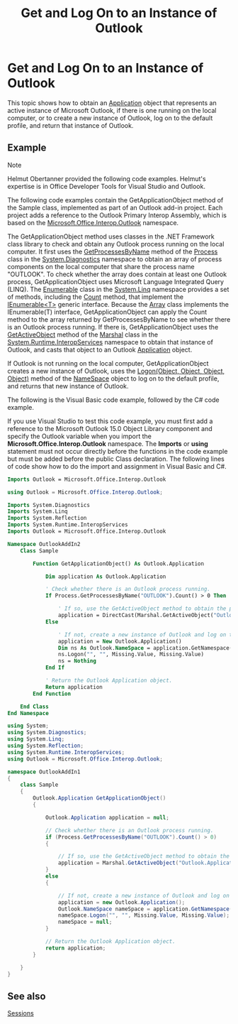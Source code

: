 ﻿---
title: 'Get and Log On to an Instance of Outlook'
TOCTitle: 'Get and Log On to an Instance of Outlook'
ms:assetid: 7f5057dc-4232-4dc7-b597-16ff5f7bcd7d
ms:mtpsurl: https://msdn.microsoft.com/en-us/library/Ff462097(v=office.15)
ms:contentKeyID: 55119926
ms.date: 07/24/2014
mtps_version: v=office.15



---

# Get and Log On to an Instance of Outlook

This topic shows how to obtain an [Application](https://msdn.microsoft.com/en-us/library/bb646615\(v=office.15\)) object that represents an active instance of Microsoft Outlook, if there is one running on the local computer, or to create a new instance of Outlook, log on to the default profile, and return that instance of Outlook.

## Example

> [!NOTE] 
> Helmut Obertanner provided the following code examples. Helmut's expertise is in Office Developer Tools for Visual Studio and Outlook. 


The following code examples contain the GetApplicationObject method of the Sample class, implemented as part of an Outlook add-in project. Each project adds a reference to the Outlook Primary Interop Assembly, which is based on the [Microsoft.Office.Interop.Outlook](https://msdn.microsoft.com/en-us/library/bb610835\(v=office.15\)) namespace.

The GetApplicationObject method uses classes in the .NET Framework class library to check and obtain any Outlook process running on the local computer. It first uses the [GetProcessesByName](http://msdn2.microsoft.com/en-us/library/wbt7d3cy) method of the [Process](http://msdn2.microsoft.com/en-us/library/ccf1tfx0) class in the [System.Diagnostics](http://msdn2.microsoft.com/en-us/library/15t15zda) namespace to obtain an array of process components on the local computer that share the process name "OUTLOOK". To check whether the array does contain at least one Outlook process, GetApplicationObject uses Microsoft Language Integrated Query (LINQ). The [Enumerable](http://msdn2.microsoft.com/en-us/library/bb345746) class in the [System.Linq](http://msdn2.microsoft.com/en-us/library/bb336768) namespace provides a set of methods, including the [Count](http://msdn2.microsoft.com/en-us/library/bb357758) method, that implement the [IEnumerable\<T\>](http://msdn2.microsoft.com/en-us/library/9eekhta0) generic interface. Because the [Array](http://msdn2.microsoft.com/en-us/library/czz5hkty) class implements the IEnumerable(T) interface, GetApplicationObject can apply the Count method to the array returned by GetProcessesByName to see whether there is an Outlook process running. If there is, GetApplicationObject uses the [GetActiveObject](http://msdn2.microsoft.com/en-us/library/xt620x09) method of the [Marshal](http://msdn2.microsoft.com/en-us/library/asx0thw2) class in the [System.Runtime.InteropServices](https://msdn.microsoft.com/en-us/library/9esea608\(v=office.15\)) namespace to obtain that instance of Outlook, and casts that object to an Outlook [Application](https://msdn.microsoft.com/en-us/library/bb646615\(v=office.15\)) object.

If Outlook is not running on the local computer, GetApplicationObject creates a new instance of Outlook, uses the [Logon(Object, Object, Object, Object)](https://msdn.microsoft.com/en-us/library/bb646718\(v=office.15\)) method of the [NameSpace](https://msdn.microsoft.com/en-us/library/bb645857\(v=office.15\)) object to log on to the default profile, and returns that new instance of Outlook.

The following is the Visual Basic code example, followed by the C\# code example.

If you use Visual Studio to test this code example, you must first add a reference to the Microsoft Outlook 15.0 Object Library component and specify the Outlook variable when you import the **Microsoft.Office.Interop.Outlook** namespace. The **Imports** or **using** statement must not occur directly before the functions in the code example but must be added before the public Class declaration. The following lines of code show how to do the import and assignment in Visual Basic and C\#.

```vb
Imports Outlook = Microsoft.Office.Interop.Outlook
```

```csharp
using Outlook = Microsoft.Office.Interop.Outlook;
```

```vb
Imports System.Diagnostics
Imports System.Linq
Imports System.Reflection
Imports System.Runtime.InteropServices
Imports Outlook = Microsoft.Office.Interop.Outlook

Namespace OutlookAddIn2
    Class Sample

        Function GetApplicationObject() As Outlook.Application

            Dim application As Outlook.Application

            ' Check whether there is an Outlook process running.
            If Process.GetProcessesByName("OUTLOOK").Count() > 0 Then

                ' If so, use the GetActiveObject method to obtain the process and cast it to an Application object.
                application = DirectCast(Marshal.GetActiveObject("Outlook.Application"), Outlook.Application)
            Else

                ' If not, create a new instance of Outlook and log on to the default profile.
                application = New Outlook.Application()
                Dim ns As Outlook.NameSpace = application.GetNamespace("MAPI")
                ns.Logon("", "", Missing.Value, Missing.Value)
                ns = Nothing
            End If

            ' Return the Outlook Application object.
            Return application
        End Function

    End Class
End Namespace
```

```csharp
using System;
using System.Diagnostics;
using System.Linq;
using System.Reflection;
using System.Runtime.InteropServices;
using Outlook = Microsoft.Office.Interop.Outlook;

namespace OutlookAddIn1
{
    class Sample
    {
        Outlook.Application GetApplicationObject()
        {

            Outlook.Application application = null;

            // Check whether there is an Outlook process running.
            if (Process.GetProcessesByName("OUTLOOK").Count() > 0)
            {

                // If so, use the GetActiveObject method to obtain the process and cast it to an Application object.
                application = Marshal.GetActiveObject("Outlook.Application") as Outlook.Application;
            }
            else
            {

                // If not, create a new instance of Outlook and log on to the default profile.
                application = new Outlook.Application();
                Outlook.NameSpace nameSpace = application.GetNamespace("MAPI");
                nameSpace.Logon("", "", Missing.Value, Missing.Value);
                nameSpace = null;
            }

            // Return the Outlook Application object.
            return application;
        }

    }
}
```

## See also



[Sessions](sessions.md)


